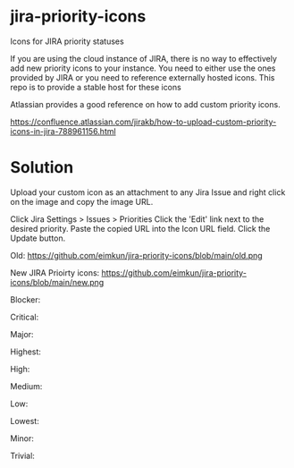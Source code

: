 # jira-priority-icons
Icons for JIRA priority statuses

If you are using the cloud instance of JIRA, there is no way to effectively add new priority icons to your instance. You need to either use the ones provided by JIRA or you need to reference externally hosted icons. This repo is to provide a stable host for these icons

Atlassian provides a good reference on how to add custom priority icons.

https://confluence.atlassian.com/jirakb/how-to-upload-custom-priority-icons-in-jira-788961156.html

# Solution
Upload your custom icon as an attachment to any Jira Issue and right click on the image and copy the image URL.

Click Jira Settings > Issues > Priorities
Click the 'Edit' link next to the desired priority.
Paste the copied URL into the Icon URL field.
Click the Update button.

Old:
https://github.com/eimkun/jira-priority-icons/blob/main/old.png

New JIRA Prioirty icons:
https://github.com/eimkun/jira-priority-icons/blob/main/new.png

Blocker: 

Critical: 

Major: 

Highest: 

High: 

Medium: 

Low: 

Lowest: 

Minor: 

Trivial:
